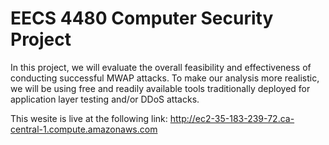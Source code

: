 # EECS 4480 Computer Security Project

In this project, we will evaluate the overall feasibility and effectiveness of conducting successful MWAP
attacks. To make our analysis more realistic, we will be using free and readily available tools traditionally
deployed for application layer testing and/or DDoS attacks.

This wesite is live at the following link:
http://ec2-35-183-239-72.ca-central-1.compute.amazonaws.com

